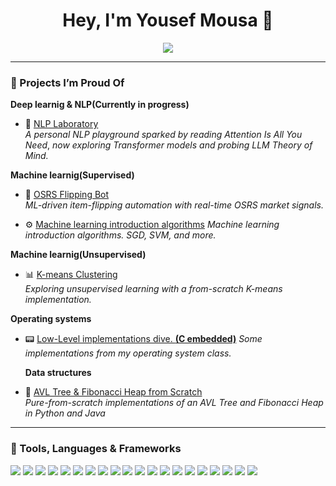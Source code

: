 <h1 align="center">Hey, I'm Yousef Mousa 👋</h1>

<p align="center">
  <img src="https://readme-typing-svg.herokuapp.com?color=36BCF7&center=true&vCenter=true&lines=Computer+Science+%7C+Statistics+%7C+Operations+Research;ML%2FAutomation+Explorer;Open+Source+Contributor+in+Progress" />
</p>

---

### 🚀 Projects I’m Proud Of

**Deep learnig & NLP(Currently in progress)**
- 🧠 [NLP Laboratory](https://github.com/YousefMousa1/NLP-LAB)  
  *A personal NLP playground sparked by reading* _Attention Is All You Need_, *now exploring Transformer models and probing LLM Theory of Mind.*
  
**Machine learnig(Supervised)**
- 🤖 [OSRS Flipping Bot](https://github.com/YousefMousa1/OSBOT)  
  *ML-driven item-flipping automation with real-time OSRS market signals.*
  
- ⚙️ [Machine learning introduction algorithms](https://github.com/YousefMousa1/Supervised-Models)
  *Machine learning introduction algorithms. SGD, SVM, and more.*
  
**Machine learnig(Unsupervised)**
- 📊 [K-means Clustering](https://github.com/YousefMousa1/Software-Project)  
  *Exploring unsupervised learning with a from-scratch K-means implementation.*

**Operating systems**
- 📟 [Low-Level implementations dive. **(C embedded)**](https://github.com/YousefMousa1/OS-DIVE)
  *Some implementations from my operating system class.*
  
  **Data structures**
- 🌲 [AVL Tree & Fibonacci Heap from Scratch ](https://github.com/YousefMousa1/Scratch-AVL-Fibbonaci-Heap)  
  *Pure-from-scratch implementations of an AVL Tree and Fibonacci Heap in Python and Java*



---

### 🧰 Tools, Languages & Frameworks
<p align="left">
  <img src="https://img.shields.io/badge/Python-3776AB?style=flat-square&logo=python&logoColor=white">
  <img src="https://img.shields.io/badge/Java-007396?style=flat-square&logo=oracle&logoColor=white">
  <img src="https://img.shields.io/badge/C-A8B9CC?style=flat-square&logo=c&logoColor=black">
  <img src="https://img.shields.io/badge/NumPy-013243?style=flat-square&logo=numpy&logoColor=white">
  <img src="https://img.shields.io/badge/Pandas-150458?style=flat-square&logo=pandas&logoColor=white">
  <img src="https://img.shields.io/badge/scikit--learn-F7931E?style=flat-square&logo=scikitlearn&logoColor=white">
  <img src="https://img.shields.io/badge/PyTorch-EE4C2C?style=flat-square&logo=pytorch&logoColor=white">
  <img src="https://img.shields.io/badge/TensorFlow-FF6F00?style=flat-square&logo=tensorflow&logoColor=white">
  <img src="https://img.shields.io/badge/Hugging%20Face-FFD21E?style=flat-square&logo=huggingface&logoColor=black">
  <img src="https://img.shields.io/badge/spaCy-09A3D5?style=flat-square&logo=spacy&logoColor=white">
  <img src="https://img.shields.io/badge/NLTK-154F5B?style=flat-square&logoColor=white">
  <img src="https://img.shields.io/badge/Jupyter-F37626?style=flat-square&logo=jupyter&logoColor=white">
  <img src="https://img.shields.io/badge/Matplotlib-11557C?style=flat-square&logo=matplotlib&logoColor=white">
  <img src="https://img.shields.io/badge/Seaborn-4EABE1?style=flat-square&logoColor=white">
  <img src="https://img.shields.io/badge/OpenCV-5C3EE8?style=flat-square&logo=opencv&logoColor=white">
  <img src="https://img.shields.io/badge/APIs-4B8BBE?style=flat-square&logo=fastapi&logoColor=white">
  <img src="https://img.shields.io/badge/Docker-2496ED?style=flat-square&logo=docker&logoColor=white">
  <img src="https://img.shields.io/badge/Git-F05032?style=flat-square&logo=git&logoColor=white">
  <img src="https://img.shields.io/badge/Linux-333333?style=flat-square&logo=linux&logoColor=white">
  <img src="https://img.shields.io/badge/VS%20Code-007ACC?style=flat-square&logo=visualstudiocode&logoColor=white">
</p>
